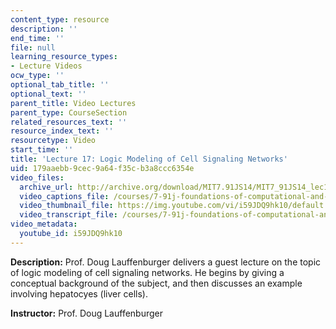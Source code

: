 ```yaml
---
content_type: resource
description: ''
end_time: ''
file: null
learning_resource_types:
- Lecture Videos
ocw_type: ''
optional_tab_title: ''
optional_text: ''
parent_title: Video Lectures
parent_type: CourseSection
related_resources_text: ''
resource_index_text: ''
resourcetype: Video
start_time: ''
title: 'Lecture 17: Logic Modeling of Cell Signaling Networks'
uid: 179aaebb-9cec-9a64-f35c-b3a8ccc6354e
video_files:
  archive_url: http://archive.org/download/MIT7.91JS14/MIT7_91JS14_lec17_300k.mp4
  video_captions_file: /courses/7-91j-foundations-of-computational-and-systems-biology-spring-2014/f6b774b0464a5961bb97a3d60d76dd83_i59JDQ9hk10.vtt
  video_thumbnail_file: https://img.youtube.com/vi/i59JDQ9hk10/default.jpg
  video_transcript_file: /courses/7-91j-foundations-of-computational-and-systems-biology-spring-2014/43b21aa08c55f0767f8e09db5da3bbf4_i59JDQ9hk10.pdf
video_metadata:
  youtube_id: i59JDQ9hk10
---
```


**Description:** Prof. Doug Lauffenburger delivers a guest lecture on the topic of logic modeling of cell signaling networks. He begins by giving a conceptual background of the subject, and then discusses an example involving hepatocyes (liver cells).

**Instructor:** Prof. Doug Lauffenburger



